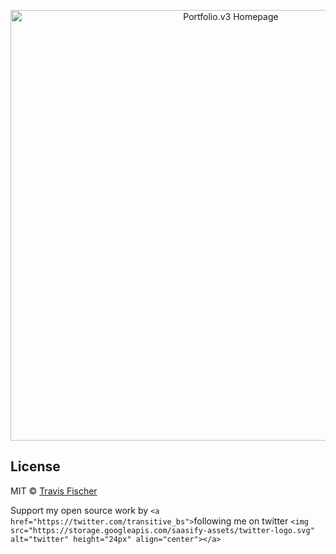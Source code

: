 <p align="center">
  <a href="https://v3.kalenwallin.com">
    <img alt="Portfolio.v3 Homepage" src="https://user-images.githubusercontent.com/552829/160132094-12875e09-41ec-450a-80fc-ae8cd488129d.jpg" width="689">
  </a>
</p>

## License

MIT © [Travis Fischer](https://transitivebullsh.it)

Support my open source work by `<a href="https://twitter.com/transitive_bs">`following me on twitter `<img src="https://storage.googleapis.com/saasify-assets/twitter-logo.svg" alt="twitter" height="24px" align="center"></a>`
